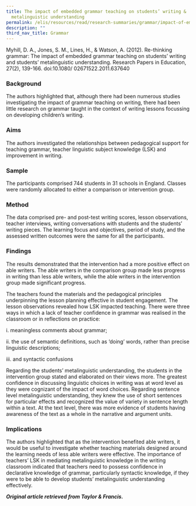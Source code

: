 ```yaml
---
title: The impact of embedded grammar teaching on students’ writing &
  metalinguistic understanding
permalink: /elis/resources/read/research-summaries/grammar/impact-of-embedded-grammar-teaching/
description: ""
third_nav_title: Grammar
---
```

Myhill, D. A., Jones, S. M., Lines, H., & Watson, A. (2012). Re-thinking grammar: The impact of embedded grammar teaching on students’ writing and students’ metalinguistic understanding. Research Papers in Education, 27(2), 139-166. doi:10.1080/ 02671522.2011.637640   

### Background

The authors highlighted that, although there had been numerous studies investigating the impact of grammar teaching on writing, there had been little research on grammar taught in the context of writing lessons focussing on developing children’s writing.

### Aims

The authors investigated the relationships between pedagogical support for teaching grammar, teacher linguistic subject knowledge (LSK) and improvement in writing.

### Sample

The participants comprised 744 students in 31 schools in England. Classes were randomly allocated to either a comparison or intervention group.

### Method

The data comprised pre- and post-test writing scores, lesson observations, teacher interviews, writing conversations with students and the students’ writing pieces. The learning focus and objectives, period of study, and the assessed written outcomes were the same for all the participants.

### Findings

The results demonstrated that the intervention had a more positive effect on able writers. The able writers in the comparison group made less progress in writing than less able writers, while the able writers in the intervention group made significant progress.

The teachers found the materials and the pedagogical principles underpinning the lesson planning effective in student engagement. The lesson observations revealed how LSK impacted teaching. There were three ways in which a lack of teacher confidence in grammar was realised in the classroom or in reflections on practice:

i. meaningless comments about grammar;

ii. the use of semantic definitions, such as ‘doing’ words, rather than precise linguistic descriptions;

iii. and syntactic confusions

Regarding the students’ metalinguistic understanding, the students in the intervention group stated and elaborated on their views more. The greatest confidence in discussing linguistic choices in writing was at word level as they were cognizant of the impact of word choices. Regarding sentence level metalinguistic understanding, they knew the use of short sentences for particular effects and recognized the value of variety in sentence length within a text. At the text level, there was more evidence of students having awareness of the text as a whole in the narrative and argument units.

### Implications

The authors highlighted that as the intervention benefited able writers, it would be useful to investigate whether teaching materials designed around the learning needs of less able writers were effective. The importance of teachers’ LSK in mediating metalinguistic knowledge in the writing classroom indicated that teachers need to possess confidence in declarative knowledge of grammar, particularly syntactic knowledge, if they were to be able to develop students’ metalinguistic understanding effectively.



_**Original article retrieved from Taylor & Francis.**_  
